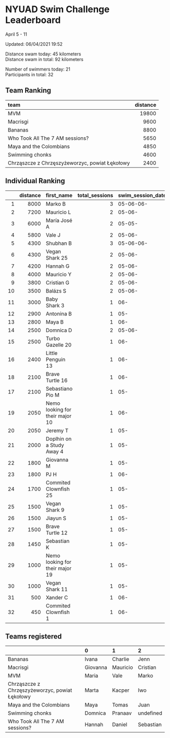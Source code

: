 # NYUAD Swim Challenge Leaderboard  
April 5 - 11  

Updated: 
06/04/2021 19:52  

Distance swam today: 45 kilometers  
Distance swam in total: 92 kilometers  

Number of swimmers today: 21  
Participants in total: 32  

## Team Ranking  
| team                                           |   distance |
|:-----------------------------------------------|-----------:|
| MVM                                            |      19800 |
| Macrisgi                                       |       9600 |
| Bananas                                        |       8800 |
| Who Took All The 7 AM sessions?                |       5650 |
| Maya and the Colombians                        |       4850 |
| Swimming chonks                                |       4600 |
| Chrząszcze z Chrzęszyżeworzyc, powiat Łękołowy |       2400 |
## Individual Ranking  
|    |   distance | first_name                      |   total_sessions | swim_session_dates   |
|---:|-----------:|:--------------------------------|-----------------:|:---------------------|
|  1 |       8000 | Marko B                         |                3 | 05-06-06-            |
|  2 |       7200 | Mauricio L                      |                2 | 05-06-               |
|  3 |       6000 | María José  A                   |                2 | 05-05-               |
|  4 |       5800 | Vale J                          |                2 | 05-06-               |
|  5 |       4300 | Shubhan B                       |                3 | 05-06-06-            |
|  6 |       4300 | Vegan Shark 25                  |                2 | 05-06-               |
|  7 |       4200 | Hannah G                        |                2 | 05-06-               |
|  8 |       4000 | Mauricio  Y                     |                2 | 05-06-               |
|  9 |       3800 | Cristian G                      |                2 | 05-06-               |
| 10 |       3500 | Balázs S                        |                2 | 05-06-               |
| 11 |       3000 | Baby Shark 3                    |                1 | 06-                  |
| 12 |       2900 | Antonina B                      |                1 | 05-                  |
| 13 |       2800 | Maya B                          |                1 | 06-                  |
| 14 |       2500 | Domnica  D                      |                2 | 05-06-               |
| 15 |       2500 | Turbo Gazelle 20                |                1 | 06-                  |
| 16 |       2400 | Little Penguin 13               |                1 | 06-                  |
| 18 |       2100 | Brave Turtle 16                 |                1 | 06-                  |
| 17 |       2100 | Sebastiano Pio M                |                1 | 05-                  |
| 19 |       2050 | Nemo looking for their major 10 |                1 | 06-                  |
| 20 |       2050 | Jeremy T                        |                1 | 05-                  |
| 21 |       2000 | Doplhin on a Study Away 4       |                1 | 05-                  |
| 22 |       1800 | Giovanna M                      |                1 | 05-                  |
| 23 |       1800 | PJ H                            |                1 | 06-                  |
| 24 |       1700 | Commited Clownfish 25           |                1 | 05-                  |
| 25 |       1500 | Vegan Shark 9                   |                1 | 05-                  |
| 26 |       1500 | Jiayun S                        |                1 | 05-                  |
| 27 |       1500 | Brave Turtle 12                 |                1 | 05-                  |
| 28 |       1450 | Sebastian K                     |                1 | 05-                  |
| 29 |       1000 | Nemo looking for their major 19 |                1 | 05-                  |
| 30 |       1000 | Vegan Shark 11                  |                1 | 05-                  |
| 31 |        500 | Xander C                        |                1 | 06-                  |
| 32 |        450 | Commited Clownfish 1            |                1 | 06-                  |
## Teams registered  
|                                                | 0        | 1        | 2         |
|:-----------------------------------------------|:---------|:---------|:----------|
| Bananas                                        | Ivana    | Charlie  | Jenn      |
| Macrisgi                                       | Giovanna | Mauricio | Cristian  |
| MVM                                            | Maria    | Vale     | Marko     |
| Chrząszcze z Chrzęszyżeworzyc, powiat Łękołowy | Marta    | Kacper   | Iwo       |
| Maya and the Colombians                        | Maya     | Tomas    | Juan      |
| Swimming chonks                                | Domnica  | Pranaav  | undefined |
| Who Took All The 7 AM sessions?                | Hannah   | Daniel   | Sebastian |

